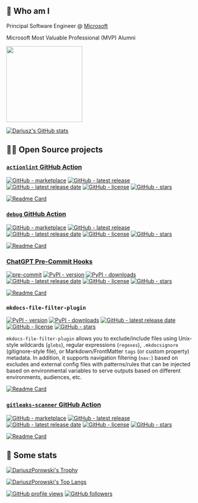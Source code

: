 ## 👋 Who am I

Principal Software Engineer @ [Microsoft](https://github.com/Microsoft)

Microsoft Most Valuable Professional (MVP) Alumni

[<img src="https://images.credly.com/images/307e548a-c59d-4b65-b3d7-cdced866f27f/image.png" width="200">](https://mvp.microsoft.com/en-us/PublicProfile/4030608)

[![Dariusz's GitHub stats](https://github-readme-stats.vercel.app/api?username=DariuszPorowski&count_private=true&theme=dark&show_icons=true)](https://github.com/DariuszPorowski)

## 👨‍💻 Open Source projects

### [`actionlint` GitHub Action](https://github.com/raven-actions/actionlint)

[![GitHub - marketplace](https://img.shields.io/badge/marketplace-actionlint-blue?logo=github&style=flat-square)](https://github.com/marketplace/actions/actionlint)
[![GitHub - latest release](https://img.shields.io/github/v/release/raven-actions/actionlint?style=flat-square)](https://github.com/raven-actions/actionlint/releases/latest)
[![GitHub - latest release date](https://img.shields.io/github/release-date/raven-actions/actionlint?style=flat-square&label=latest%20release%20date)](https://github.com/raven-actions/actionlint/releases/latest)
[![GitHub - license](https://img.shields.io/github/license/raven-actions/actionlint?style=flat-square)](https://github.com/raven-actions/actionlint/blob/main/LICENSE)
[![GitHub - stars](https://img.shields.io/github/stars/raven-actions/actionlint?style=flat-square)](https://github.com/raven-actions/actionlint)

[![Readme Card](https://github-readme-stats.vercel.app/api/pin/?username=DariuszPorowski&repo=ghaction-actionlint&theme=dark)](https://github.com/raven-actions/actionlint)

### [`debug` GitHub Action](https://github.com/raven-actions/debug)

[![GitHub - marketplace](https://img.shields.io/badge/marketplace-debug--github--action-blue?logo=github&style=flat-square)](https://github.com/marketplace/actions/debug-github-action)
[![GitHub - latest release](https://img.shields.io/github/v/release/raven-actions/debug?style=flat-square)](https://github.com/raven-actions/debug/releases/latest)
[![GitHub - latest release date](https://img.shields.io/github/release-date/raven-actions/debug?style=flat-square&label=latest%20release%20date)](https://github.com/raven-actions/debug/releases/latest)
[![GitHub - license](https://img.shields.io/github/license/raven-actions/debug?style=flat-square)](https://github.com/raven-actions/debug/blob/main/LICENSE)
[![GitHub - stars](https://img.shields.io/github/stars/raven-actions/debug?style=flat-square)](https://github.com/raven-actions/debug)

[![Readme Card](https://github-readme-stats.vercel.app/api/pin/?username=DariuszPorowski&repo=ghaction-dump-contexts&theme=dark)](https://github.com/raven-actions/debug)

### [ChatGPT Pre-Commit Hooks](https://github.com/DariuszPorowski/chatgpt-pre-commit-hooks)

[![pre-commit](https://img.shields.io/badge/pre--commit-enabled-brightgreen?logo=pre-commit&style=flat-square)](https://github.com/pre-commit/pre-commit)
[![PyPI - version](https://img.shields.io/pypi/v/chatgpt-pre-commit-hooks?style=flat-square)](https://pypi.org/project/chatgpt-pre-commit-hooks)
[![PyPI - downloads](https://img.shields.io/pypi/dm/chatgpt-pre-commit-hooks?style=flat-square)](https://pypistats.org/packages/chatgpt-pre-commit-hooks)
[![GitHub - latest release date](https://img.shields.io/github/release-date/DariuszPorowski/chatgpt-pre-commit-hooks?style=flat-square&label=latest%20release%20date)](https://github.com/DariuszPorowski/chatgpt-pre-commit-hooks/releases/latest)
[![GitHub - license](https://img.shields.io/github/license/DariuszPorowski/chatgpt-pre-commit-hooks?style=flat-square)](https://github.com/DariuszPorowski/chatgpt-pre-commit-hooks/blob/main/LICENSE)
[![GitHub - stars](https://img.shields.io/github/stars/DariuszPorowski/chatgpt-pre-commit-hooks?style=flat-square)](https://github.com/DariuszPorowski/chatgpt-pre-commit-hooks)

[![Readme Card](https://github-readme-stats.vercel.app/api/pin/?username=DariuszPorowski&repo=chatgpt-pre-commit-hooks&theme=dark)](https://github.com/DariuszPorowski/chatgpt-pre-commit-hooks)

### `mkdocs-file-filter-plugin`

[![PyPI - version](https://img.shields.io/pypi/v/mkdocs-file-filter-plugin?style=flat-square)](https://pypi.org/project/mkdocs-file-filter-plugin)
[![PyPI - downloads](https://img.shields.io/pypi/dm/mkdocs-file-filter-plugin?style=flat-square)](https://pypistats.org/packages/mkdocs-file-filter-plugin)
[![GitHub - latest release date](https://img.shields.io/github/release-date/DariuszPorowski/mkdocs-file-filter-plugin?style=flat-square&label=latest%20release%20date)](https://github.com/DariuszPorowski/mkdocs-file-filter-plugin/releases/latest)
[![GitHub - license](https://img.shields.io/github/license/DariuszPorowski/mkdocs-file-filter-plugin?style=flat-square)](https://github.com/DariuszPorowski/mkdocs-file-filter-plugin/blob/main/LICENSE)
[![GitHub - stars](https://img.shields.io/github/stars/DariuszPorowski/mkdocs-file-filter-plugin?style=flat-square)](https://github.com/DariuszPorowski/mkdocs-file-filter-plugin)

`mkdocs-file-filter-plugin` allows you to exclude/include files using Unix-style wildcards (`globs`), regular expressions (`regexes`), `.mkdocsignore` (gitignore-style file), or Markdown/FrontMatter `tags` (or custom property) metadata. In addition, it supports navigation filtering (`nav:`) based on excludes and external config files with patterns/rules that can be injected based on environmental variables to serve outputs based on different environments, audiences, etc.

[![Readme Card](https://github-readme-stats.vercel.app/api/pin/?username=DariuszPorowski&repo=mkdocs-file-filter-plugin&theme=dark)](https://github.com/DariuszPorowski/mkdocs-file-filter-plugin)

### [`gitleaks-scanner` GitHub Action](https://github.com/DariuszPorowski/github-action-gitleaks)

[![GitHub - marketplace](https://img.shields.io/badge/marketplace-gitleaks--scanner-blue?logo=github&style=flat-square)](https://github.com/marketplace/actions/gitleaks-scanner)
[![GitHub - latest release](https://img.shields.io/github/v/release/DariuszPorowski/github-action-gitleaks?style=flat-square)](https://github.com/DariuszPorowski/github-action-gitleaks/releases/latest)
[![GitHub - latest release date](https://img.shields.io/github/release-date/DariuszPorowski/github-action-gitleaks?style=flat-square&label=latest%20release%20date)](https://github.com/DariuszPorowski/github-action-gitleaks/releases/latest)
[![GitHub - license](https://img.shields.io/github/license/DariuszPorowski/github-action-gitleaks?style=flat-square)](https://github.com/DariuszPorowski/github-action-gitleaks/blob/main/LICENSE)
[![GitHub - stars](https://img.shields.io/github/stars/DariuszPorowski/github-action-gitleaks?style=flat-square)](https://github.com/DariuszPorowski/github-action-gitleaks)

[![Readme Card](https://github-readme-stats.vercel.app/api/pin/?username=DariuszPorowski&repo=github-action-gitleaks&theme=dark)](https://github.com/DariuszPorowski/github-action-gitleaks)

## 🧮 Some stats

[![DariuszPorowski's Trophy](https://github-profile-trophy.vercel.app/?username=DariuszPorowski&theme=onedark)](https://github.com/DariuszPorowski)

[![DariuszPorowski's Top Langs](https://github-readme-stats.vercel.app/api/top-langs/?username=DariuszPorowski&langs_count=10&theme=dark&layout=compact)](https://github.com/DariuszPorowski)

[![GitHub profile views](https://komarev.com/ghpvc/?username=DariuszPorowski&logo=github&style=flat-square)](https://github.com/DariuszPorowski)
[![GitHub followers](https://img.shields.io/github/followers/DariuszPorowski?logo=github&style=flat-square)](https://github.com/DariuszPorowski)

<!--
**DariuszPorowski/DariuszPorowski** is a ✨ _special_ ✨ repository because its `README.md` (this file) appears on your GitHub profile.

Here are some ideas to get you started:

- 🔭 I’m currently working on ...
- 🌱 I’m currently learning ...
- 👯 I’m looking to collaborate on ...
- 🤔 I’m looking for help with ...
- 💬 Ask me about ...
- 📫 How to reach me: ...
- 😄 Pronouns: ...
- ⚡ Fun fact: ...
-->
